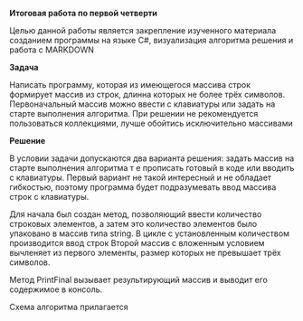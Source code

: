 **Итоговая работа по первой четверти**

Целью данной работы является закрепление изученного материала созданием программы на языке C#, визуализация алгоритма решения и работа с MARKDOWN 

**Задача**

Написать программу, которая из имеющегося 
массива строк формирует массив из строк, длинна которых 
не более трёх символов. Первоначальный массив можно ввести с клавиатуры 
или задать на старте выполнения алгоритма. 
При решении не рекомендуется пользоваться коллекциями, 
лучше обойтись исключительно массивами 

**Решение**

В условии задачи допускаются два варианта решения: задать массив на старте выполнения алгоритма т е прописать готовый в коде или вводить с клавиатуры. Первый вариант не такой интересный и не обладает гибкостью, поэтому программа будет подразумевать ввод массива строк с клавиатуры. 

Для начала был создан метод, позволяющий ввести количество строковых элементов, а затем это количество элементов было упаковано в массив типа string. В цикле с установленным количеством производится ввод строк Второй массив с вложенным условием вычленяет из первого элементы, размер которых не превышает трёх символов.

Метод PrintFinal вызывает результирующий массив и выводит его содержимое в консоль.

Схема алгоритма прилагается

